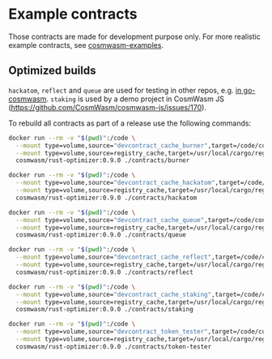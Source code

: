 # Example contracts

Those contracts are made for development purpose only. For more realistic
example contracts, see
[cosmwasm-examples](https://github.com/CosmWasm/cosmwasm-examples).

## Optimized builds

`hackatom`, `reflect` and `queue` are used for testing in other repos, e.g.
[in go-cosmwasm](https://github.com/CosmWasm/go-cosmwasm/tree/master/api/testdata).
`staking` is used by a demo project in CosmWasm JS
(https://github.com/CosmWasm/cosmwasm-js/issues/170).

To rebuild all contracts as part of a release use the following commands:

```sh
docker run --rm -v "$(pwd)":/code \
  --mount type=volume,source="devcontract_cache_burner",target=/code/contracts/burner/target \
  --mount type=volume,source=registry_cache,target=/usr/local/cargo/registry \
  cosmwasm/rust-optimizer:0.9.0 ./contracts/burner

docker run --rm -v "$(pwd)":/code \
  --mount type=volume,source="devcontract_cache_hackatom",target=/code/contracts/hackatom/target \
  --mount type=volume,source=registry_cache,target=/usr/local/cargo/registry \
  cosmwasm/rust-optimizer:0.9.0 ./contracts/hackatom

docker run --rm -v "$(pwd)":/code \
  --mount type=volume,source="devcontract_cache_queue",target=/code/contracts/queue/target \
  --mount type=volume,source=registry_cache,target=/usr/local/cargo/registry \
  cosmwasm/rust-optimizer:0.9.0 ./contracts/queue

docker run --rm -v "$(pwd)":/code \
  --mount type=volume,source="devcontract_cache_reflect",target=/code/contracts/reflect/target \
  --mount type=volume,source=registry_cache,target=/usr/local/cargo/registry \
  cosmwasm/rust-optimizer:0.9.0 ./contracts/reflect

docker run --rm -v "$(pwd)":/code \
  --mount type=volume,source="devcontract_cache_staking",target=/code/contracts/staking/target \
  --mount type=volume,source=registry_cache,target=/usr/local/cargo/registry \
  cosmwasm/rust-optimizer:0.9.0 ./contracts/staking

docker run --rm -v "$(pwd)":/code \
  --mount type=volume,source="devcontract_token_tester",target=/code/contracts/staking/target \
  --mount type=volume,source=registry_cache,target=/usr/local/cargo/registry \
  cosmwasm/rust-optimizer:0.9.0 ./contracts/token-tester
```
